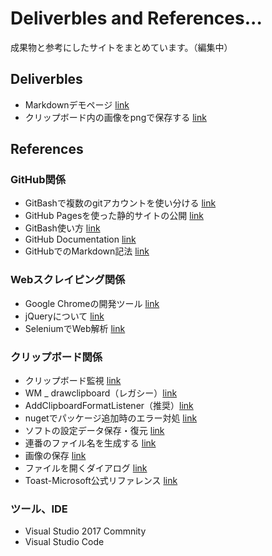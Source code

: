Deliverbles and References...
======================
成果物と参考にしたサイトをまとめています。（編集中）  

Deliverbles
------
+ Markdownデモページ [link](./md-demo.md)
+ クリップボード内の画像をpngで保存する [link](./clippng-app.md)

References
------
### GitHub関係 ###
+ GitBashで複数のgitアカウントを使い分ける [link](https://qiita.com/0084ken/items/f4a8b0fbff135a987fea)
+ GitHub Pagesを使った静的サイトの公開 [link](https://www.tam-tam.co.jp/tipsnote/html_css/post11245.html)
+ GitBash使い方 [link](https://backlog.com/ja/git-tutorial/)
+ GitHub Documentation [link](https://docs.github.com/ja)
+ GitHubでのMarkdown記法 [link](https://docs.github.com/ja/github/writing-on-github/getting-started-with-writing-and-formatting-on-github/basic-writing-and-formatting-syntax)

### Webスクレイピング関係 ###
+ Google Chromeの開発ツール [link](https://gammasoft.jp/support/using-chrome-tools-for-web-scraping/)
+ jQueryについて [link](https://www.webdesignleaves.com/pr/jquery/jq_basic_01.html)
+ SeleniumでWeb解析 [link](https://qiita.com/tanaka_2_10_1024/items/fb3bbf137bb9547dcb51)

### クリップボード関係 ###
+ クリップボード監視 [link](https://gogowaten.hatenablog.com/entry/2019/09/22/143931)
+ WM _ drawclipboard（レガシー）[link](https://docs.microsoft.com/ja-jp/windows/win32/dataxchg/wm-drawclipboard)
+ AddClipboardFormatListener（推奨）[link](https://docs.microsoft.com/ja-jp/windows/win32/api/winuser/nf-winuser-addclipboardformatlistener)
+ nugetでパッケージ追加時のエラー対処 [link](https://ameblo.jp/tubutappuri-san/entry-12598949900.html)
+ ソフトの設定データ保存・復元 [link](https://qiita.com/tera1707/items/2ebc0e5c48dc5226f60c)
+ 連番のファイル名を生成する [link](https://ja.stackoverflow.com/questions/4312/%E9%80%A3%E7%95%AA%E3%81%AE%E3%83%95%E3%82%A1%E3%82%A4%E3%83%AB%E5%90%8D%E3%82%92%E7%94%9F%E6%88%90%E3%81%99%E3%82%8B%E3%81%AB%E3%81%AF)
+ 画像の保存 [link](https://ni4muraano.hatenablog.com/entry/2017/10/13/080000)
+ ファイルを開くダイアログ [link](https://threeshark3.com/commonopenfiledialog/)
+ Toast-Microsoft公式リファレンス [link](https://docs.microsoft.com/ja-jp/windows/uwp/design/shell/tiles-and-notifications/send-local-toast?tabs=uwp)

### ツール、IDE ###
+ Visual Studio 2017 Commnity
+ Visual Studio Code

